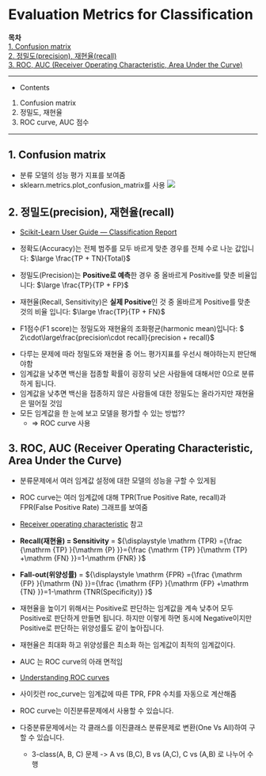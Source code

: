 # Evaluation Metrics for Classification

**목차**  
[1. Confusion matrix](#1-confusion-matrix)  
[2. 정밀도(precision), 재현율(recall)](#2-정밀도precision-재현율recall)  
[3. ROC, AUC (Receiver Operating Characteristic, Area Under the Curve)](#3-roc-auc-receiver-operating-characteristic-area-under-the-curve)  


---
* Contents
1. Confusion matrix
2. 정밀도, 재현율
3. ROC curve, AUC 점수

---

## 1. Confusion matrix
* 분류 모델의 성능 평가 지표를 보여줌
* sklearn.metrics.plot_confusion_matrix를 사용
![](2022-06-24-11-21-13.png)

## 2. 정밀도(precision), 재현율(recall)
* [Scikit-Learn User Guide — Classification Report](https://scikit-learn.org/stable/modules/model_evaluation.html#classification-report)
- 정확도(Accuracy)는 전체 범주를 모두 바르게 맞춘 경우를 전체 수로 나눈 값입니다: $\large \frac{TP + TN}{Total}$

- 정밀도(Precision)는 **Positive로 예측**한 경우 중 올바르게 Positive를 맞춘 비율입니다: $\large \frac{TP}{TP + FP}$

- 재현율(Recall, Sensitivity)은 **실제 Positive**인 것 중 올바르게 Positive를 맞춘 것의 비율 입니다: $\large \frac{TP}{TP + FN}$

- F1점수(F1 score)는 정밀도와 재현율의 조화평균(harmonic mean)입니다:  $ 2\cdot\large\frac{precision\cdot recall}{precision + recall}$

* 다루는 문제에 따라 정밀도와 재현율 중 어느 평가지표를 우선시 해야하는지 판단해야함
* 임계값을 낮추면 백신을 접종할 확률이 굉장히 낮은 사람들에 대해서만 0으로 분류하게 됩니다.
* 임계값을 낮추면 백신을 접종하지 않은 사람들에 대한 정밀도는 올라가지만 재현율은 떨어질 것임
* 모든 임계값을 한 눈에 보고 모델을 평가할 수 있는 방법??
  * &rArr; ROC curve 사용

## 3. ROC, AUC (Receiver Operating Characteristic, Area Under the Curve)
* 분류문제에서 여러 임계값 설정에 대한 모델의 성능을 구할 수 있게됨
* ROC curve는 여러 임계값에 대해 TPR(True Positive Rate, recall)과 FPR(False Positive Rate) 그래프를 보여줌
* [Receiver operating characteristic](https://en.wikipedia.org/wiki/Receiver_operating_characteristic) 참고
* **Recall(재현율) = Sensitivity** = ${\displaystyle \mathrm {TPR} ={\frac {\mathrm {TP} }{\mathrm {P} }}={\frac {\mathrm {TP} }{\mathrm {TP} +\mathrm {FN} }}=1-\mathrm {FNR} }$

* **Fall-out(위양성률)** = ${\displaystyle \mathrm {FPR} ={\frac {\mathrm {FP} }{\mathrm {N} }}={\frac {\mathrm {FP} }{\mathrm {FP} +\mathrm {TN} }}=1-\mathrm {TNR(Specificity)} }$
* 재현율을 높이기 위해서는 Positive로 판단하는 임계값을 계속 낮추어 모두 Positive로 판단하게 만들면 됩니다. 하지만 이렇게 하면 동시에 Negative이지만 Positive로 판단하는 위양성률도 같이 높아집니다.
* 재현율은 최대화 하고 위양성률은 최소화 하는 임계값이 최적의 임계값이다.
* AUC 는 ROC curve의 아래 면적임
* [Understanding ROC curves](http://www.navan.name/roc/)
* 사이킷런 roc_curve는 임계값에 따른 TPR, FPR 수치를 자동으로 계산해줌
* ROC curve는 이진분류문제에서 사용할 수 있습니다. 
* 다중분류문제에서는 각 클래스를 이진클래스 분류문제로 변환(One Vs All)하여 구할 수 있습니다.
  * 3-class(A, B, C) 문제 -> A vs (B,C), B vs (A,C), C vs (A,B) 로 나누어 수행